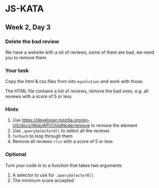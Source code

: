 # JS-KATA

## Week 2, Day 3

### Delete the bad review

We have a website with a lot of reviews, some of them are bad, we need you to remove them

### Your task

Copy the html & css files from into `mysolution` and work with those.

The HTML file contains a list of reviews, remove the bad ones, e.g. all reviews with a score of 5 or less

### Hints

1. Use https://developer.mozilla.org/en-US/docs/Web/API/ChildNode/remove to remove the element
2. Use `.querySelectorAll` to select all the reviews
3. `forEach` to loop through them
4. Remove all reviews `<li>` with a score of 5 or less

### Optional

Turn your code in to a function that takes two arguments

1. A selector to use for `.querySelectorAll`
2. The minimum score accepted
